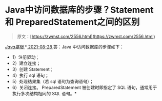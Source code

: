 <!--yml
category: 未分类
date: 0001-01-01 00:00:00
--->

# Java中访问数据库的步骤？Statement和 PreparedStatement之间的区别

> 原文：[https://zwmst.com/2556.html](https://zwmst.com/2556.html)

   [ *Java基础* ](https://zwmst.com/java%e5%9f%ba%e7%a1%80)*[ <time datetime="2021-08-28T17:55:26+08:00"> 2021-08-28 </time> ](https://zwmst.com/2556.html)  答：Java 中访问数据库的步骤如下：

*   1）注册驱动；
*   2）建立连接；
*   3）创建 Statement；
*   4）执行 sql 语句；
*   5）处理结果集（若 sql 语句为查询语句）；
*   6）关闭连接。
    PreparedStatement 被创建时即指定了 SQL 语句，通常用于执行多次结构相同的 SQL 语句。*